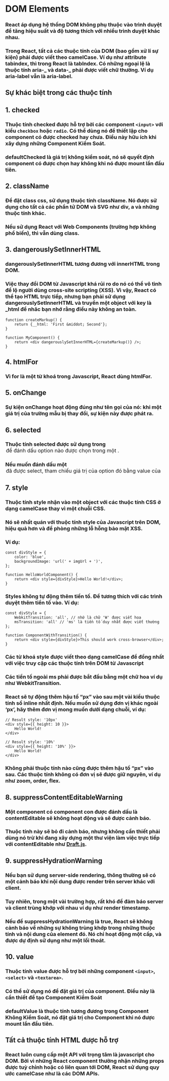 # DOM Elements

### React áp dụng hệ thống DOM không phụ thuộc vào trình duyệt để tăng hiệu suất và độ tương thích với nhiều trình duyệt khác nhau.

### Trong React, tất cả các thuộc tính của DOM (bao gồm xử lí sự kiện) phải được viết theo camelCase. Ví dụ như attribute tabindex, thì trong React là tabIndex. Có những ngoại lệ là thuộc tính aria-_ và data-_ phải được viết chữ thường. Ví dụ aria-label vẫn là aria-label.

## **Sự khác biệt trong các thuộc tính**

## 1. checked

### Thuộc tính checked được hỗ trợ bởi các component `<input>` với kiểu `checkbox` hoặc `radio`. Có thể dùng nó để thiết lập cho component có được checked hay chưa. Điều này hữu ích khi xây dựng những Component Kiểm Soát.

### defaultChecked là giá trị không kiểm soát, nó sẽ quyết định component có được chọn hay không khi nó được mount lần đầu tiên.

## 2. className

### Để đặt class css, sử dụng thuộc tính className. Nó được sử dụng cho tất cả các phần tử DOM và SVG như div, a và những thuộc tính khác.

### Nếu sử dụng React với Web Components (trường hợp không phổ biến), thì vẫn dùng class.

## 3. dangerouslySetInnerHTML

### dangerouslySetInnerHTML tương đương với innerHTML trong DOM.

### Việc thay đổi DOM từ Javascript khá rủi ro do nó có thể vô tình để lộ người dùng cross-site scripting (XSS). Vì vậy, React có thể tạo HTML trực tiếp, nhưng bạn phải sử dụng dangerouslySetInnerHTML và truyền một object với key là \_html để nhăc bạn nhớ rằng điều này không an toàn.

    function createMarkup() {
        return {__html: 'First &middot; Second'};
    }

    function MyComponent() {
        return <div dangerouslySetInnerHTML={createMarkup()} />;
    }

## 4. htmlFor

### Vì for là một từ khoá trong Javascript, React dùng htmlFor.

## 5. onChange

### Sự kiện onChange hoạt động đúng như tên gọi của nó: khi một giá trị của trường mẫu bị thay đổi, sự kiện này được phát ra.

## 6. selected

### Thuộc tính selected được sử dụng trong <option> để đánh dấu option nào được chọn trong một <select>.

### Nếu muốn đánh dấu một <option> đã được select, tham chiếu giá trị của option đó bằng value của <select>

## 7. style

### Thuộc tính style nhận vào một object với các thuộc tính CSS ở dạng camelCase thay vì một chuỗi CSS.

### Nó sẽ nhất quán với thuộc tính style của Javascript trên DOM, hiệu quả hơn và đề phòng những lỗ hỗng bảo mật XSS.

### Ví dụ:

    const divStyle = {
        color: 'blue',
        backgroundImage: 'url(' + imgUrl + ')',
    };

    function HelloWorldComponent() {
        return <div style={divStyle}>Hello World!</div>;
    }

### Styles không tự động thêm tiền tố. Để tương thích với các trình duyệt thêm tiền tố vào. Ví dụ:

    const divStyle = {
        WebkitTransition: 'all', // nhớ là chữ 'W' được viết hoa
        msTransition: 'all' // 'ms' là tiền tố duy nhất được viết thường
    };

    function ComponentWithTransition() {
        return <div style={divStyle}>This should work cross-browser</div>;
    }

### Các từ khoá style được viết theo dạng camelCase để đồng nhất với việc truy cập các thuộc tính trên DOM từ Javascript

### Các tiền tố ngoài ms phải được bắt đầu bằng một chữ hoa ví dụ như WebkitTransition.

### React sẽ tự động thêm hậu tố “px” vào sau một vài kiểu thuộc tính số inline nhất định. Nếu muốn sử dụng đơn vị khác ngoài ‘px’, hãy thêm đơn vị mong muốn dưới dạng chuỗi, ví dụ:

    // Result style: '10px'
    <div style={{ height: 10 }}>
        Hello World!
    </div>

    // Result style: '10%'
    <div style={{ height: '10%' }}>
        Hello World!
    </div>

### Không phải thuộc tính nào cũng được thêm hậu tố “px” vào sau. Các thuộc tính không có đơn vị sẽ được giữ nguyên, ví dụ như zoom, order, flex.

## 8. suppressContentEditableWarning

### Một component có component con được đánh dấu là contentEditable sẽ không hoạt động và sẽ được cảnh báo.

### Thuộc tính này sẽ bỏ đi cảnh báo, nhưng không cần thiết phải dùng nó trừ khi đang xây dựng một thư viện làm việc trực tiếp với contentEditable như [Draft.js](https://facebook.github.io/draft-js/).

## 9. suppressHydrationWarning

### Nếu bạn sử dụng server-side rendering, thông thường sẽ có một cảnh báo khi nội dung được render trên server khác với client.

### Tuy nhiên, trong một vài trường hợp, rất khó để đảm báo server và client trùng khớp với nhau ví dụ như render timestamp.

### Nếu để suppressHydrationWarning là true, React sẽ không cảnh báo về những sự không trùng khớp trong những thuộc tính và nội dung của element đó. Nó chỉ hoạt động một cấp, và được dự định sử dụng như một lối thoát.

## 10. value

### Thuộc tính value được hỗ trợ bởi những component `<input>`, `<select>` và `<textarea>`.

### Có thể sử dụng nó để đặt giá trị của component. Điều này là cần thiết để tạo Component Kiểm Soát

### defaultValue là thuộc tính tương đương trong Component Không Kiểm Soát, nó đặt giá trị cho Component khi nó được mount lần đầu tiên.

## **Tất cả thuộc tính HTML được hỗ trợ**

### React luôn cung cấp một API với trọng tâm là javascript cho DOM. Bời vì những React component thường nhận những props được tuỳ chỉnh hoặc có liên quan tới DOM, React sử dụng quy ước camelCase như là các DOM APIs.
